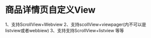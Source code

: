 # 商品详情页自定义View
1、支持ScrollView+Webview 
2、支持scollView+viewpager(内不可以是listview或者webbiew)
3、支持支持ScrollView+listview
等等

